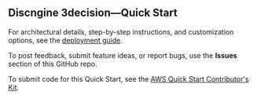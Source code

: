 
## Discngine 3decision—Quick Start

For architectural details, step-by-step instructions, and customization options, see the [deployment guide](https://fwd.aws/wja6k?).

To post feedback, submit feature ideas, or report bugs, use the **Issues** section of this GitHub repo. 

To submit code for this Quick Start, see the [AWS Quick Start Contributor's Kit](https://aws-quickstart.github.io/).
